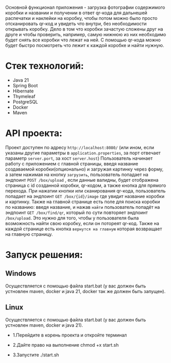 Основной функционал приложения - загрузка фотографии содержимого коробки и названии и получении в ответ qr-кода для дальнешей распечатки и наклейки на коробку, чтобы потом можно было просто отсканировать qr-код и увидеть что внутри, без необходимости открывать коробку. Дело в том что коробки зачастую сложены друг на друге и чтобы проверить, например, самую нижнюю из них необходимо будет снять все коробки что лежат на ней. С помощью qr-кода можно будет быстро посмотреть что лежит к каждой коробке и найти нужную.

# Стек технологий:
* Java 21
* Spring Boot
* Hibernate
* Thymeleaf
* PostgreSQL
* Docker
* Maven

# API проекта:
Проект доступен по адресу `http://localhost:8080/` (или ином, если указаны другие параметры в `application.properties`, за порт отвечает параметр `server.port`, за хост `server.host`)
Пользователь начинает работу с приложением с главной страницы, введя название создаваемой коробки(опционально) и загружая картинку через форму, а затем нажимая на кнопку `загрузить`, пользователь попадает на эндпоинт `POST /box/upload` , если данные валидны, будет отображена страница с id созданной коробки, qr-кодом, а также кнопка для прямого перехода.
При нажатии кнопки или сканирования qr-кода, пользователь попадает на эндпоинт `GET /box/{id}/image` где увидит название коробки и картинку.
Также на главной странице есть поле для поиска коробки по названию: введя название, и нажав `найти` пользователь попадёт на эндпоинт `GET /box/find/qr`, который по сути повторяет эндпоинт `/box/upload`. Это нужно для того, чтобы у пользователя была возможность найти свою коробку, если он потореят qr-код.
Также на каждой странице есть кнопка `вернутся на главную` которая возвращает на главную страницу.
# Запуск решения:

## Windows

Осуществляется с помощью файла start.bat (у вас должен быть устновлен maven, docker и java 21, docker так же должен быть запущен).

## Linux

Осуществляется с помощью файла start.bat (у вас должен быть устновлен maven, docker и java 21).

* 1.Перейдите в корень проекта и откройте терминал

* 2.Дайте право на выполнение chmod +x start.sh

* 3.Запустите ./start.sh
